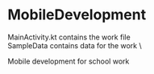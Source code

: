 # MobileDevelopment

MainActivity.kt contains the work file \
SampleData contains data for the work \




Mobile development for school work
